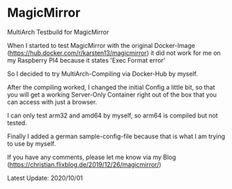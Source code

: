 # MagicMirror
MultiArch Testbuild for MagicMirror

When I started to test MagicMirror with the original Docker-Image (https://hub.docker.com/r/karsten13/magicmirror) it did not work for me on my Raspberry PI4 because it states 'Exec Format error'

So I decided to try MultiArch-Compiling via Docker-Hub by myself.

After the compiling worked, I changed the initial Config a little bit, so that you will get a working Server-Only Container right out of the box that you can access with just a browser.

I can only test arm32 and amd64 by myself, so arm64 is compiled but not tested.

Finally I added a german sample-config-file because that is what I am trying to use by myself.

If you have any comments, please let me know via my Blog (https://christian.flixblog.de/2019/12/26/magicmirror/)

Latest Update: 2020/10/01
